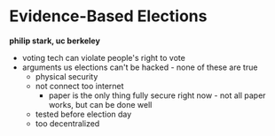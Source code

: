 # Evidence-Based Elections
**philip stark, uc berkeley**

- voting tech can violate people's right to vote
- arguments us elections can't be hacked - none of these are true
  - physical security
  - not connect too internet
    - paper is the only thing fully secure right now - not all paper works, but can be done well
  - tested before election day
  - too decentralized